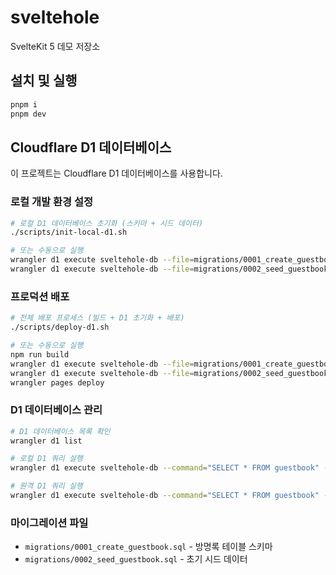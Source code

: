 # sveltehole

SvelteKit 5 데모 저장소

## 설치 및 실행

```bash
pnpm i
pnpm dev
```

## Cloudflare D1 데이터베이스

이 프로젝트는 Cloudflare D1 데이터베이스를 사용합니다.

### 로컬 개발 환경 설정

```bash
# 로컬 D1 데이터베이스 초기화 (스키마 + 시드 데이터)
./scripts/init-local-d1.sh

# 또는 수동으로 실행
wrangler d1 execute sveltehole-db --file=migrations/0001_create_guestbook.sql --local
wrangler d1 execute sveltehole-db --file=migrations/0002_seed_guestbook.sql --local
```

### 프로덕션 배포

```bash
# 전체 배포 프로세스 (빌드 + D1 초기화 + 배포)
./scripts/deploy-d1.sh

# 또는 수동으로 실행
npm run build
wrangler d1 execute sveltehole-db --file=migrations/0001_create_guestbook.sql --remote
wrangler d1 execute sveltehole-db --file=migrations/0002_seed_guestbook.sql --remote
wrangler pages deploy
```

### D1 데이터베이스 관리

```bash
# D1 데이터베이스 목록 확인
wrangler d1 list

# 로컬 D1 쿼리 실행
wrangler d1 execute sveltehole-db --command="SELECT * FROM guestbook" --local

# 원격 D1 쿼리 실행
wrangler d1 execute sveltehole-db --command="SELECT * FROM guestbook" --remote
```

### 마이그레이션 파일

- `migrations/0001_create_guestbook.sql` - 방명록 테이블 스키마
- `migrations/0002_seed_guestbook.sql` - 초기 시드 데이터
